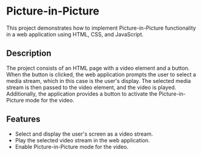# Picture-in-Picture
This project demonstrates how to implement Picture-in-Picture functionality in a web application using HTML, CSS, and JavaScript.

## Description
The project consists of an HTML page with a video element and a button. When the button is clicked, the web application prompts the user to select a media stream, which in this case is the user's display. The selected media stream is then passed to the video element, and the video is played. Additionally, the application provides a button to activate the Picture-in-Picture mode for the video.

## Features
- Select and display the user's screen as a video stream.
- Play the selected video stream in the web application.
- Enable Picture-in-Picture mode for the video.
